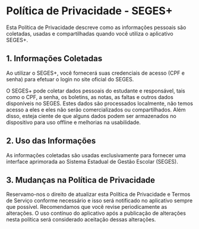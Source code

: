 # Política de Privacidade - SEGES+

Esta Política de Privacidade descreve como as informações pessoais são coletadas, usadas e compartilhadas quando você utiliza o aplicativo SEGES+.

## 1. Informações Coletadas

Ao utilizar o SEGES+, você fornecerá suas credenciais de acesso (CPF e senha) para efetuar o login no site oficial do SEGES.

O SEGES+ pode coletar dados pessoais do estudante e responsável, tais como o CPF, a senha, os boletins, as notas, as faltas e outros dados disponíveis no SEGES. Estes dados são processados localmente, não temos acesso a eles e eles não serão comercializados ou compartilhados. Além disso, esteja ciente de que alguns dados podem ser armazenados no dispositivo para uso offline e melhorias na usabilidade.

## 2. Uso das Informações

As informações coletadas são usadas exclusivamente para fornecer uma interface aprimorada ao Sistema Estadual de Gestão Escolar (SEGES).

## 3. Mudanças na Política de Privacidade

Reservamo-nos o direito de atualizar esta Política de Privacidade e Termos de Serviço conforme necessário e isso será notificado no aplicativo sempre que possível. Recomendamos que você revise periodicamente as alterações. O uso contínuo do aplicativo após a publicação de alterações nesta política será considerado aceitação dessas alterações.
